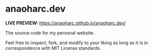 # anaoharc.dev

**LIVE PREVIEW:** https://anaoharc.github.io/anaoharc.dev/

The source code for my personal website.

Feel free to inspect, fork, and modify to your liking as long as it is in correspondence with MIT License standards.

